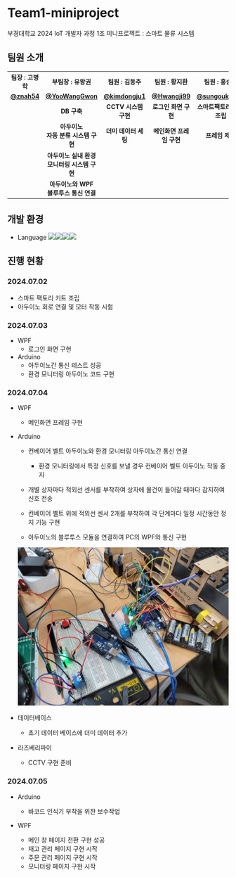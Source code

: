 # Team1-miniproject
부경대학교 2024 IoT 개발자 과정 1조 미니프로젝트 : 스마트 물류 시스템

## 팀원 소개
<table>
    <tbody>
        <tr>
            <td align="center"><b>팀장 : 고병학</b></td>
            <td align="center"><b>부팀장 : 유왕권</b></td>
            <td align="center"><b>팀원 : 김동주</b></td>
            <td align="center"><b>팀원 : 황지환</b></td>
            <td align="center"><b>팀원 : 홍승욱</b></td>
        <tr/>
            <td align="center"><a href="https://github.com/znah54/"><b>@znah54</b></a></td>
            <td align="center"><a href="https://github.com/YooWangGwon"><b>@YooWangGwon</b></a></td>
            <td align="center"><a href="https://github.com/kimdongju1"><b>@kimdongju1</b></a></td>
            <td align="center"><a href="https://github.com/Hwangji99"><b>@Hwangji99</b></a></td>
            <td align="center"><a href="https://github.com/sungouk1457"><b>@sungouk1457</b></a></td>
        <tr/>
            <td align="center"><b> </b></td>
            <td align="center"><b>DB 구축</b></td>
            <td align="center"><b>CCTV 시스템 구현</b></td>
            <td align="center"><b>로그인 화면 구현</b></td>
            <td align="center"><b>스마트팩토리 키트 조립</b></td>
        <tr/>
            <td align="center"><b> </b></td>
            <td align="center"><b>아두이노</b><br><b>자동 분류 시스템 구현</b></td>
            <td align="center"><b>더미 데이터 세팅</b></td>
            <td align="center"><b>메인화면 프레임 구현</b></td>
            <td align="center"><b>프레임 제작</b></td>
        <tr/>
            <td align="center"><b> </b></td>
            <td align="center"><b>아두이노 실내 환경</b><br><b>모니터링 시스템 구현</b></td>
            <td align="center"><b> </b></td>
            <td align="center"><b> </b></td>
            <td align="center"><b> </b></td>
        <tr/>
            <td align="center"><b> </b></td>
            <td align="center"><b>아두이노와 WPF</b><br><b>블루투스 통신 연결</b></td>
            <td align="center"><b> </b></td>
            <td align="center"><b> </b></td>
            <td align="center"><b> </b></td>
        </tr>
    </tbody>
</table>

## 개발 환경
- Language
    <img src="https://img.shields.io/badge/C#-61DAFB?style=for-the-badge&logo=React&logoColor=black"><img src="https://img.shields.io/badge/Css-1572B6?style=for-the-badge&logo=Css&logoColor=white"><img src="https://img.shields.io/badge/Redux-764ABC?style=for-the-badge&logo=Redux&logoColor=purple"><img src="https://img.shields.io/badge/Next.js-000000?style=for-the-badge&logo=Next.js&logoColor=white">


## 진행 현황
### 2024.07.02
- 스마트 팩토리 키트 조립
- 아두이노 회로 연결 및 모터 작동 시험

### 2024.07.03
- WPF
    - 로그인 화면 구현
- Arduino
    - 아두이노간 통신 테스트 성공
    - 환경 모니터링 아두이노 코드 구현

### 2024.07.04
- WPF
    - 메인화면 프레임 구현

- Arduino
    - 컨베이어 벨트 아두이노와 환경 모니터링 아두이노간 통신 연결
        - 환경 모니터링에서 특정 신호를 보낼 경우 컨베이어 벨트 아두이노 작동 중지
    
    - 개별 상자마다 적외선 센서를 부착하여 상자에 물건이 들어갈 때마다 감지하여 신호 전송
    - 컨베이어 벨트 위에 적외선 센서 2개를 부착하여 각 단계마다 일정 시간동안 정지 기능 구현
    - 아두이노의 블루투스 모듈을 연결하여 PC의 WPF와 통신 구현
    <img src="https://raw.githubusercontent.com/2024-iot-team1/Team1-miniproject/main/images/teamProject001.jpg">

- 데이터베이스
    - 초기 데이터 베이스에 더미 데이터 추가

- 라즈베리파이
    - CCTV 구현 준비

### 2024.07.05
- Arduino
    - 바코드 인식기 부착을 위한 보수작업

- WPF
    - 메인 창 페이지 전환 구현 성공
    - 재고 관리 페이지 구현 시작
    - 주문 관리 페이지 구현 시작
    - 모니터링 페이지 구현 시작